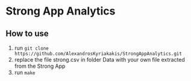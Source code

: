 # Strong App Analytics

## How to use

1. run `git clone https://github.com/AlexandrosKyriakakis/StrongAppAnalytics.git`
2. replace the file strong.csv in folder Data with your own file extracted from the Strong App
3. run `make`
